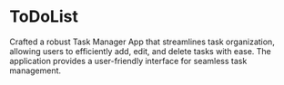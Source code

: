 # ToDoList
Crafted a robust Task Manager App that streamlines task organization, allowing users to efficiently add, edit, and delete tasks with ease. The application provides a user-friendly interface for seamless task management.


